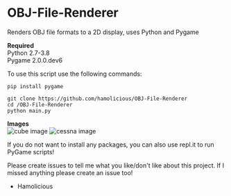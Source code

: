 # OBJ-File-Renderer
Renders OBJ file formats to a 2D display, uses Python and Pygame

<strong>Required</strong><br>
Python 2.7-3.8<br>
Pygame 2.0.0.dev6

To use this script use the following commands:
```
pip install pygame

git clone https://github.com/hamolicious/OBJ-File-Renderer
cd /OBJ-File-Renderer
python main.py
```

<strong>Images</strong><br>
<img src="https://i.ibb.co/wrJGwVG/image.png" alt="cube image" border="0">
<img src="https://i.ibb.co/q9PD5Q3/image.png" alt="cessna image" border="0">

If you do not want to install any packages, you can also use repl.it to run PyGame scripts!

Please create issues to tell me what you like/don't like about this project.
If I missed anything please create an issue too!

 - Hamolicious
